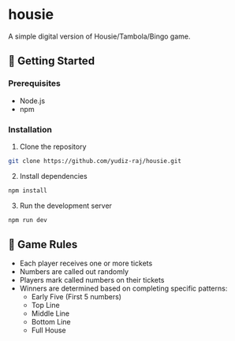 # housie

A simple digital version of Housie/Tambola/Bingo game.

## 🚀 Getting Started

### Prerequisites

- Node.js
- npm

### Installation

1. Clone the repository

```bash
git clone https://github.com/yudiz-raj/housie.git
```

2. Install dependencies

```bash
npm install
```

3. Run the development server
```bash
npm run dev
```

## 🎯 Game Rules

- Each player receives one or more tickets
- Numbers are called out randomly
- Players mark called numbers on their tickets
- Winners are determined based on completing specific patterns:
    - Early Five (First 5 numbers)
    - Top Line
    - Middle Line
    - Bottom Line
    - Full House